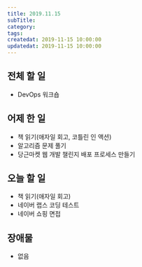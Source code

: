 ```yaml
---
title: 2019.11.15
subTitle: 
category: 
tags: 
createdat: 2019-11-15 10:00:00
updatedat: 2019-11-15 10:00:00
---
```


## 전체 할 일

* DevOps 워크숍

## 어제 한 일

* 책 읽기(애자일 회고, 코틀린 인 액션)
* 알고리즘 문제 풀기
* 당근마켓 웹 개발 챌린지 배포 프로세스 만들기

## 오늘 할 일

* 책 읽기(애자일 회고)
* 네이버 랩스 코딩 테스트
* 네이버 쇼핑 면접

## 장애물

* 없음